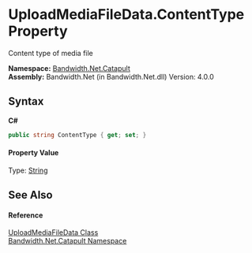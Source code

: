 ﻿# UploadMediaFileData.ContentType Property 
 

Content type of media file

**Namespace:**&nbsp;<a href ="N_Bandwidth_Net_Catapult.md">Bandwidth.Net.Catapult</a><br />**Assembly:**&nbsp;Bandwidth.Net (in Bandwidth.Net.dll) Version: 4.0.0

## Syntax

**C#**<br />
``` C#
public string ContentType { get; set; }
```


#### Property Value
Type: <a href="http://msdn2.microsoft.com/en-us/library/s1wwdcbf" target="_blank">String</a>

## See Also


#### Reference
<a href ="T_Bandwidth_Net_Catapult_UploadMediaFileData.md">UploadMediaFileData Class</a><br /><a href ="N_Bandwidth_Net_Catapult.md">Bandwidth.Net.Catapult Namespace</a><br />